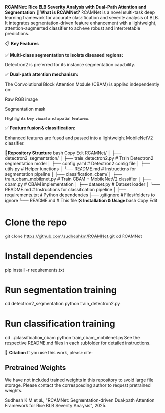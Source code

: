 **RCAMNet: Rice BLB Severity Analysis with Dual-Path Attention and Segmentation**
🌾 **What is RCAMNet?**
RCAMNet is a novel multi-task deep learning framework for accurate classification and severity analysis of BLB.
It integrates segmentation-driven feature enhancement with a lightweight, attention-augmented classifier to achieve robust and interpretable predictions.

📋 **Key Features**

✅ **Multi-class segmentation to isolate diseased regions:**


Detectron2 is preferred for its instance segmentation capability.

✅ **Dual-path attention mechanism:**

The Convolutional Block Attention Module (CBAM) is applied independently on:

Raw RGB image

Segmentation mask

Highlights key visual and spatial features.

✅ **Feature fusion & classification:**

Enhanced features are fused and passed into a lightweight MobileNetV2 classifier.


📁**Repository Structure**
bash
Copy
Edit
RCAMNet/
│
├── detectron2_segmentation/
│   ├── train_detectron2.py      # Train Detectron2 segmentation model
│   ├── config.yaml              # Detectron2 config file
│   ├── utils.py                 # Helper functions
│   └── README.md                # Instructions for segmentation pipeline
│
├── classification_cbam/
│   ├── train_cbam_mobilenet.py  # Train CBAM + MobileNetV2 classifier
│   ├── cbam.py                  # CBAM implementation
│   ├── dataset.py               # Dataset loader
│   └── README.md                # Instructions for classification pipeline
│
├── requirements.txt             # Python dependencies
├── .gitignore                   # Files/folders to ignore
└── README.md                    # This file
🛠️ **Installation & Usage**
bash
Copy
Edit
# Clone the repo
git clone https://github.com/sudheshkm/RCAMNet.git
cd RCAMNet

# Install dependencies
pip install -r requirements.txt

# Run segmentation training
cd detectron2_segmentation
python train_detectron2.py

# Run classification training
cd ../classification_cbam
python train_cbam_mobilenet.py
See the respective README.md files in each subfolder for detailed instructions.

📜 **Citation**
If you use this work, please cite:

## Pretrained Weights
We have not included trained weights in this repository to avoid large file storage. Please contact the corresponding author to request pretrained weights.



Sudhesh K M et al., "RCAMNet: Segmentation-driven Dual-path Attention Framework for Rice BLB Severity Analysis", 2025.
